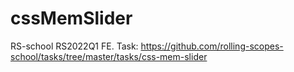 # cssMemSlider
RS-school RS2022Q1 FE. Task: https://github.com/rolling-scopes-school/tasks/tree/master/tasks/css-mem-slider
